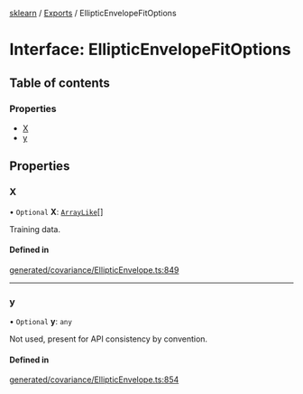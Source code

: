 [sklearn](../readme.md) / [Exports](../modules.md) / EllipticEnvelopeFitOptions

# Interface: EllipticEnvelopeFitOptions

## Table of contents

### Properties

- [X](EllipticEnvelopeFitOptions.md#x)
- [y](EllipticEnvelopeFitOptions.md#y)

## Properties

### X

• `Optional` **X**: [`ArrayLike`](../modules.md#arraylike)[]

Training data.

#### Defined in

[generated/covariance/EllipticEnvelope.ts:849](https://github.com/transitive-bullshit/scikit-learn-ts/blob/367336a/packages/sklearn/src/generated/covariance/EllipticEnvelope.ts#L849)

___

### y

• `Optional` **y**: `any`

Not used, present for API consistency by convention.

#### Defined in

[generated/covariance/EllipticEnvelope.ts:854](https://github.com/transitive-bullshit/scikit-learn-ts/blob/367336a/packages/sklearn/src/generated/covariance/EllipticEnvelope.ts#L854)
